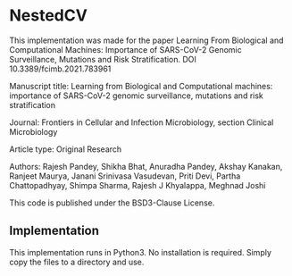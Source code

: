 # NestedCV

This implementation was made for the paper Learning From Biological and Computational Machines: Importance of SARS-CoV-2 Genomic Surveillance, Mutations and Risk Stratification. DOI 10.3389/fcimb.2021.783961

Manuscript title: Learning from Biological and Computational machines: importance of SARS-CoV-2 genomic surveillance, mutations and risk stratification

Journal: Frontiers in Cellular and Infection Microbiology, section Clinical Microbiology

Article type: Original Research

Authors: Rajesh Pandey, Shikha Bhat, Anuradha Pandey, Akshay Kanakan, Ranjeet Maurya, Janani Srinivasa Vasudevan, Priti Devi, Partha Chattopadhyay, Shimpa Sharma, Rajesh J Khyalappa, Meghnad Joshi

This code is published under the BSD3-Clause License.

## Implementation
This implementation runs in Python3. No installation is required. Simply copy the files to a directory and use.
